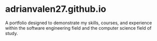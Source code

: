 # adrianvalen27.github.io
A portfolio designed to demonstrate my skills, courses, and experience within the software engineering field and the computer science field of study.
